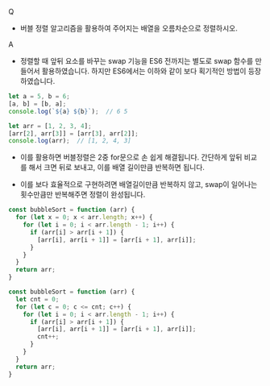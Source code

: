Q
 - 버블 정렬 알고리즘을 활용하여 주어지는 배열을 오름차순으로 정렬하시오.

 

A
 - 정렬할 때 앞뒤 요소를 바꾸는 swap 기능을 ES6 전까지는 별도로 swap 함수를 만들어서 활용하였습니다. 하지만 ES6에서는 이하와 같이 보다 획기적인 방법이 등장하였습니다. 
```js
let a = 5, b = 6;
[a, b] = [b, a];
console.log(`${a} ${b}`);  // 6 5

let arr = [1, 2, 3, 4];
[arr[2], arr[3]] = [arr[3], arr[2]];
console.log(arr);  // [1, 2, 4, 3]
```

 - 이를 활용하면 버블정렬은 2중 for문으로 손 쉽게 해결됩니다. 간단하게 앞뒤 비교를 해서 크면 뒤로 보내고, 이를 배열 길이만큼 반복하면 됩니다.

 - 이를 보다 효율적으로 구현하려면 배열길이만큼 반복하지 않고, swap이 일어나는 횟수만큼만 반복해주면 정렬이 완성됩니다.

```js
const bubbleSort = function (arr) {
  for (let x = 0; x < arr.length; x++) {
    for (let i = 0; i < arr.length - 1; i++) {
      if (arr[i] > arr[i + 1]) {
        [arr[i], arr[i + 1]] = [arr[i + 1], arr[i]];
      }
    }
  }
  return arr;
}
```

```js
const bubbleSort = function (arr) {
  let cnt = 0;
  for (let c = 0; c <= cnt; c++) {
    for (let i = 0; i < arr.length - 1; i++) {
      if (arr[i] > arr[i + 1]) {
        [arr[i], arr[i + 1]] = [arr[i + 1], arr[i]];
        cnt++;
      }
    }
  }
  return arr;
}
```
